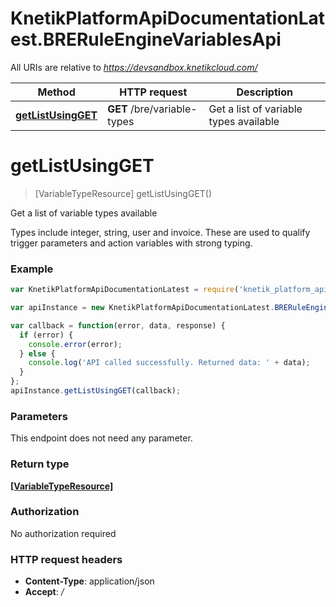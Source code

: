 # KnetikPlatformApiDocumentationLatest.BRERuleEngineVariablesApi

All URIs are relative to *https://devsandbox.knetikcloud.com/*

Method | HTTP request | Description
------------- | ------------- | -------------
[**getListUsingGET**](BRERuleEngineVariablesApi.md#getListUsingGET) | **GET** /bre/variable-types | Get a list of variable types available


<a name="getListUsingGET"></a>
# **getListUsingGET**
> [VariableTypeResource] getListUsingGET()

Get a list of variable types available

Types include integer, string, user and invoice. These are used to qualify trigger parameters and action variables with strong typing.

### Example
```javascript
var KnetikPlatformApiDocumentationLatest = require('knetik_platform_api_documentation_latest');

var apiInstance = new KnetikPlatformApiDocumentationLatest.BRERuleEngineVariablesApi();

var callback = function(error, data, response) {
  if (error) {
    console.error(error);
  } else {
    console.log('API called successfully. Returned data: ' + data);
  }
};
apiInstance.getListUsingGET(callback);
```

### Parameters
This endpoint does not need any parameter.

### Return type

[**[VariableTypeResource]**](VariableTypeResource.md)

### Authorization

No authorization required

### HTTP request headers

 - **Content-Type**: application/json
 - **Accept**: */*

